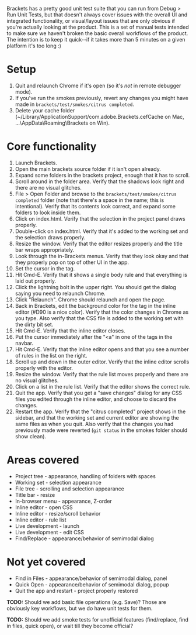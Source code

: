 Brackets has a pretty good unit test suite that you can run from Debug > Run Unit Tests, but that doesn't always cover issues with the overall UI and integrated functionality, or visual/layout issues that are only obvious if you're actually looking at the product. This is a set of manual tests intended to make sure we haven't broken the basic overall workflows of the product. The intention is to keep it quick--if it takes more than 5 minutes on a given platform it's too long :)

Setup
=====

1. Quit and relaunch Chrome if it's open (so it's *not* in remote debugger mode).
2. If you've run the smokes previously, revert any changes you might have made in `brackets/test/smokes/citrus completed`.
3. Delete your cache folder (~/Library/ApplicationSupport/com.adobe.Brackets.cefCache on Mac, ...\AppData\Roaming\Brackets on Win).

Core functionality
==================

1. Launch Brackets.
2. Open the main brackets source folder if it isn't open already.
3. Expand some folders in the brackets project, enough that it has to scroll.
4. Scroll around in the folder area. Verify that the shadows look right and there are no visual glitches.
5. File > Open Folder and browse to the `brackets/test/smokes/citrus completed` folder (note that there's a space in the name; this is intentional). Verify that its contents look correct, and expand some folders to look inside them.
6. Click on index.html. Verify that the selection in the project panel draws properly.
7. Double-click on index.html. Verify that it's added to the working set and the selection draws properly.
8. Resize the window. Verify that the editor resizes properly and the title bar wraps appropriately.
9. Look through the in-Brackets menus. Verify that they look okay and that they properly pop on top of other UI in the app.
9. Set the cursor in the <body> tag.
10. Hit Cmd-E. Verify that it shows a single body rule and that everything is laid out properly.
11. Click the lightning bolt in the upper right. You should get the dialog saying you need to relaunch Chrome.
12. Click "Relaunch". Chrome should relaunch and open the page.
13. Back in Brackets, edit the background color for the <body> tag in the inline editor (#D90 is a nice color). Verify that the color changes in Chrome as you type. Also verify that the CSS file is added to the working set with the dirty bit set.
14. Hit Cmd-E. Verify that the inline editor closes.
15. Put the cursor immediately after the "<a" in one of the <a> tags in the navbar.
16. Hit Cmd-E. Verify that the inline editor opens and that you see a number of rules in the list on the right.
17. Scroll up and down in the outer editor. Verify that the inline editor scrolls properly with the editor.
18. Resize the window. Verify that the rule list moves properly and there are no visual glitches.
19. Click on a list in the rule list. Verify that the editor shows the correct rule.
20. Quit the app. Verify that you get a "save changes" dialog for any CSS files you edited through the inline editor, and choose to discard the changes.
21. Restart the app. Verify that the "citrus completed" project shows in the sidebar, and that the working set and current editor are showing the same files as when you quit. Also verify that the changes you had previously made were reverted (`git status` in the smokes folder should show clean).

Areas covered
=============
* Project tree - appearance, handling of folders with spaces
* Working set - selection appearance
* File tree - scrolling and selection appearance
* Title bar - resize
* In-browser menu - appearance, Z-order
* Inline editor - open CSS
* Inline editor - resize/scroll behavior
* Inline editor - rule list
* Live development - launch
* Live development - edit CSS
* Find/Replace - appearance/behavior of semimodal dialog

Not yet covered
===============

* Find in Files - appearance/behavior of semimodal dialog, panel
* Quick Open - appearance/behavior of semimodal dialog, popup
* Quit the app and restart - project properly restored

**TODO:** Should we add basic file operations (e.g. Save)? Those are obviously key workflows, but we do have unit tests for them.

**TODO:** Should we add smoke tests for unofficial features (find/replace, find in files, quick open), or wait till they become official?
